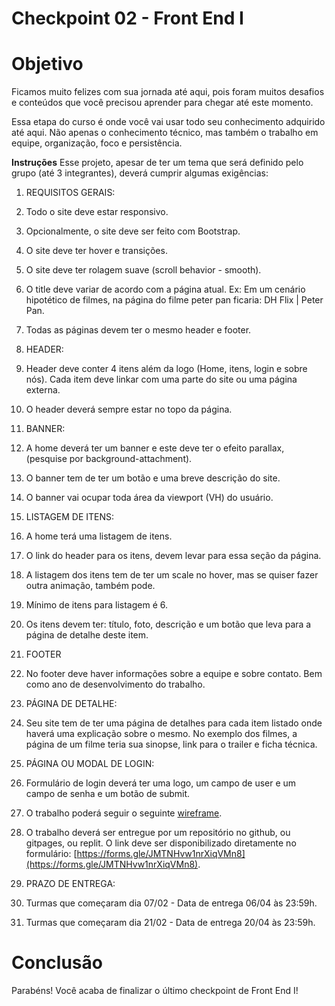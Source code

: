 # **Checkpoint 02 - Front End I**

# **Objetivo**

Ficamos muito felizes com sua jornada até aqui, pois foram muitos desafios e conteúdos que você precisou aprender para chegar até este momento.

Essa etapa do curso é onde você vai usar todo seu conhecimento adquirido até aqui. Não apenas o conhecimento técnico, mas também o trabalho em equipe, organização, foco e persistência.

**Instruções**
Esse projeto, apesar de ter um tema que será definido pelo grupo (até 3 integrantes), deverá cumprir algumas exigências:

1. REQUISITOS GERAIS:
  1. Todo o site deve estar responsivo.
  2. Opcionalmente, o site deve ser feito com Bootstrap.
  3. O site deve ter hover e transições.
  4. O site deve ter rolagem suave (scroll behavior - smooth).
  5. O title deve variar de acordo com a página atual. Ex: Em um cenário hipotético de filmes, na página do filme peter pan ficaria: DH Flix | Peter Pan.
  6. Todas as páginas devem ter o mesmo header e footer.

2. HEADER:
  1. Header deve conter 4 itens além da logo (Home, itens, login e sobre nós). Cada item deve linkar com uma parte do site ou uma página externa.
  2. O header deverá sempre estar no topo da página.

1. BANNER:
  1. A home deverá ter um banner e este deve ter o efeito parallax, (pesquise por background-attachment).
  2. O banner tem de ter um botão e uma breve descrição do site.
  3. O banner vai ocupar toda área da viewport (VH) do usuário.

2. LISTAGEM DE ITENS:
  1. A home terá uma listagem de itens.
  2. O link do header para os itens, devem levar para essa seção da página.
  3. A listagem dos itens tem de ter um scale no hover, mas se quiser fazer outra animação, também pode.
  4. Mínimo de itens para listagem é 6.
  5. Os itens devem ter: título, foto, descrição e um botão que leva para a página de detalhe deste item.

1. FOOTER
  1. No footer deve haver informações sobre a equipe e sobre contato. Bem como ano de desenvolvimento do trabalho.

1. PÁGINA DE DETALHE:
  1. Seu site tem de ter uma página de detalhes para cada item listado onde haverá uma explicação sobre o mesmo. No exemplo dos filmes, a página de um filme teria sua sinopse, link para o trailer e ficha técnica.

1. PÁGINA OU MODAL DE LOGIN:
  1. Formulário de login deverá ter uma logo, um campo de user e um campo de senha e um botão de submit.

2. O trabalho poderá seguir o seguinte [wireframe](https://www.figma.com/file/hSgsjjoM7Mc88WVtQ5i9QV/Checkpoint-3).

1. O trabalho deverá ser entregue por um repositório no github, ou gitpages, ou replit. O link deve ser disponibilizado diretamente no formulário: [https://forms.gle/JMTNHvw1nrXiqVMn8](https://forms.gle/JMTNHvw1nrXiqVMn8).

2. PRAZO DE ENTREGA:
  1. Turmas que começaram dia 07/02 - Data de entrega 06/04 às 23:59h.
  2. Turmas que começaram dia 21/02 - Data de entrega 20/04 às 23:59h.

# **Conclusão**

Parabéns! Você acaba de finalizar o último checkpoint de Front End I!

